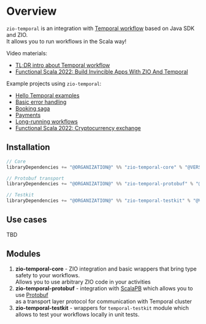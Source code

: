 # Overview

`zio-temporal` is an integration with [Temporal workflow](https://temporal.io) based on Java SDK and ZIO.  
It allows you to run workflows in the Scala way!

Video materials:
- [TL;DR intro about Temporal workflow](https://youtu.be/2HjnQlnA5eY)
- [Functional Scala 2022: Build Invincible Apps With ZIO And Temporal](https://youtu.be/8MUnEahr5tk)

Example projects using `zio-temporal`:
- [Hello Temporal examples](https://github.com/vitaliihonta/zio-temporal/tree/main/examples/src/main/scala/com/example/hello)
- [Basic error handling](https://github.com/vitaliihonta/zio-temporal/tree/main/examples/src/main/scala/com/example/error/handling)
- [Booking saga](https://github.com/vitaliihonta/zio-temporal/tree/main/examples/src/main/scala/com/example/bookingsaga)
- [Payments](https://github.com/vitaliihonta/zio-temporal/tree/main/examples/src/main/scala/com/example/payments)
- [Long-running workflows](https://github.com/vitaliihonta/zio-temporal/tree/main/examples/src/main/scala/com/example/heartbeatingactivity)
- [Functional Scala 2022: Cryptocurrency exchange](https://github.com/vitaliihonta/func-scala-2022-zio-temporal)

<head>
  <meta charset="UTF-8" />
  <meta name="author" content="Vitalii Honta" />
  <meta name="description" content="Build invincible apps with ZIO and Temporal" />
  <meta name="keywords" content="scala, zio, temporal, zio-temporal, workflow management" />
</head>

## Installation

```scala
// Core
libraryDependencies += "@ORGANIZATION@" %% "zio-temporal-core" % "@VERSION@"

// Protobuf transport
libraryDependencies += "@ORGANIZATION@" %% "zio-temporal-protobuf" % "@VERSION@"

// Testkit
libraryDependencies += "@ORGANIZATION@" %% "zio-temporal-testkit" % "@VERSION@"
```

## Use cases
TBD

## Modules

1. **zio-temporal-core** - ZIO integration and basic wrappers that bring type safety to your workflows.  
   Allows you to use arbitrary ZIO code in your activities
2. **zio-temporal-protobuf** - integration with [ScalaPB](https://scalapb.github.io/) which allows you to
   use [Protobuf](https://developers.google.com/protocol-buffers)  
   as a transport layer protocol for communication with Temporal cluster
3. **zio-temporal-testkit** - wrappers for `temporal-testkit` module which allows to test your workflows locally in unit tests. 
